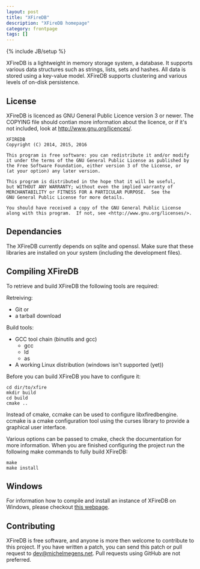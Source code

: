 ```yaml
---
layout: post
title: "XFireDB"
description: "XFireDB homepage"
category: frontpage
tags: []
---
```

{% include JB/setup %}

XFireDB is a lightweight in memory storage system, a database. It supports various
data structures such as strings, lists, sets and hashes. All data is stored using
a key-value model. XFireDB supports clustering and various levels of on-disk
persistence.

License
-------

XFireDB is licenced as GNU General Public Licence version 3 or newer. 
The COPYING file should contian more information about the licence, or
if it's not included, look at http://www.gnu.org/licences/.

    XFIREDB
    Copyright (C) 2014, 2015, 2016

    This program is free software: you can redistribute it and/or modify
    it under the terms of the GNU General Public License as published by
    the Free Software Foundation, either version 3 of the License, or
    (at your option) any later version.

    This program is distributed in the hope that it will be useful,
    but WITHOUT ANY WARRANTY; without even the implied warranty of
    MERCHANTABILITY or FITNESS FOR A PARTICULAR PURPOSE.  See the
    GNU General Public License for more details.

    You should have received a copy of the GNU General Public License
    along with this program.  If not, see <http://www.gnu.org/licenses/>.

Dependancies
------------

The XFireDB currently depends on sqlite and openssl. Make sure that these
libraries are installed on your system (including the development files).

Compiling XFireDB
----------------

To retrieve and build XFireDB the following tools are required:

Retreiving:
  * Git
or
  * a tarball download

Build tools:
  * GCC tool chain (binutils and gcc)
    - gcc
    - ld
    - as
  * A working Linux distribution (windows isn't supported (yet))

Before you can build XFireDB you have to configure it:

    cd dir/to/xfire
    mkdir build
    cd build
    cmake ..

Instead of cmake, ccmake can be used to configure libxfiredbengine. ccmake is a cmake
configuration tool using the curses library to provide a graphical user interface.

Various options can be passed to cmake, check the documentation for more
information. When you are finished configuring the project run the following make 
commands to fully build XFireDB:

    make
    make install

Windows
-------

For information how to compile and install an instance of XFireDB on Windows,
please checkout [this webpage](http://xfiredb.bietje.net).

Contributing
------------

XFireDB is free software, and anyone is more then welcome to contribute to this
project. If you have written a patch, you can send this patch or pull request to 
dev@michelmegens.net. Pull requests using GitHub are not preferred.
